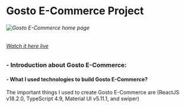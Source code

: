 # **Gosto E-Commerce Project**

###### ![Gosto E-Commerce home page](https://i.ibb.co/JCNFNXb/gosto-ecommerce.webp)

###### [Watch it here live](http://devmaher.github.io/gosto-ecommerce)

### - Introduction about Gosto E-Commerce:

#### - What I used technologies to build Gosto E-Commerce?

The important things I used to create Gosto E-Commerce are (ReactJS v18.2.0, TypeScript 4.9, Material UI v5.11.1, and swiper)
